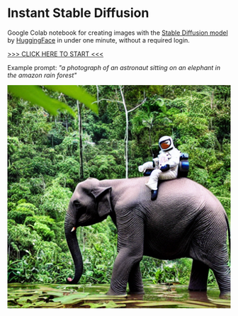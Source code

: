 # Instant Stable Diffusion

Google Colab notebook for creating images with the [Stable Diffusion model](https://huggingface.co/CompVis/stable-diffusion-v1-4) by [HuggingFace](https://huggingface.co/) in under one minute, without a required login.

[>>> CLICK HERE TO START <<<]()

Example prompt: _"a photograph of an astronaut sitting on an elephant in the amazon rain forest"_

![example prompt](img/a-photograph-of-an-astronaut-sitting-on-an-elephant-in-the-amazon-rain-forest.png)